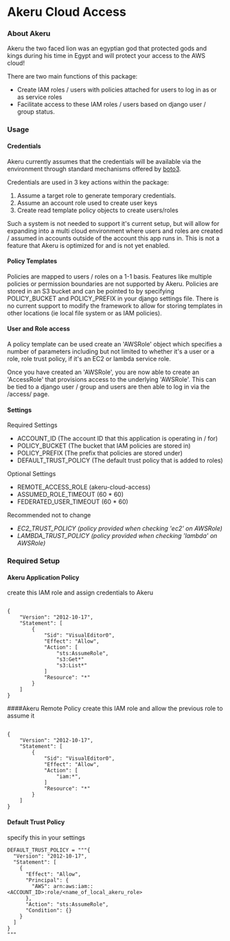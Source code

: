 # Akeru Cloud Access

### About Akeru
Akeru the two faced lion was an egyptian god that protected gods and kings during his time in Egypt and will protect your 
access to the AWS cloud!

There are two main functions of this package:
* Create IAM roles / users with policies attached for users to log in as or as service roles
* Facilitate access to these IAM roles / users based on django user / group status. 

### Usage

#### Credentials
Akeru currently assumes that the credentials will be available via the environment through standard mechanisms offered 
by [boto3](https://boto3.amazonaws.com/v1/documentation/api/latest/guide/credentials.html).

Credentials are used in 3 key actions within the package: 
1. Assume a target role to generate temporary credentials.
2. Assume an account role used to create user keys
3. Create read template policy objects to create users/roles 

Such a system is not needed to support it's current setup, but will allow for expanding into a multi cloud environment 
where users and roles are created / assumed in accounts outside of the account this app runs in.
This is not a feature that Akeru is optimized for and is not yet enabled.

#### Policy Templates
Policies are mapped to users / roles on a 1-1 basis. Features like multiple policies or permission boundaries are not
supported by Akeru. Policies are stored in an S3 bucket and can be pointed to by specifying POLICY_BUCKET and POLICY_PREFIX
in your django settings file. There is no current support to modify the framework to allow for storing templates in
other locations (ie local file system or as IAM policies). 

#### User and Role access 
A policy template can be used create an 'AWSRole' object which specifies a number of parameters including but not
limited to whether it's a user or a role, role trust policy, if it's an EC2 or lambda service role.

Once you have created an 'AWSRole', you are now able to create an 'AccessRole' that provisions access to the underlying
'AWSRole'. This can be tied to a django user / group and users are then able to log in via the /access/ page. 

#### Settings
Required Settings
* ACCOUNT_ID (The account ID that this application is operating in / for)
* POLICY_BUCKET (The bucket that IAM policies are stored in)
* POLICY_PREFIX (The prefix that policies are stored under)
* DEFAULT_TRUST_POLICY (The default trust policy that is added to roles)
 
Optional Settings
* REMOTE_ACCESS_ROLE (akeru-cloud-access)
* ASSUMED_ROLE_TIMEOUT (60 * 60)
* FEDERATED_USER_TIMEOUT (60 * 60)

Recommended not to change 
* *EC2_TRUST_POLICY (policy provided when checking 'ec2' on AWSRole)*
* *LAMBDA_TRUST_POLICY (policy provided when checking 'lambda' on AWSRole)*

### Required Setup
#### Akeru Application Policy 
create this IAM role and assign credentials to Akeru
```

{
    "Version": "2012-10-17",
    "Statement": [
        {
            "Sid": "VisualEditor0",
            "Effect": "Allow",
            "Action": [
                "sts:AssumeRole",
                "s3:Get*"
                "s3:List*"
            ]
            "Resource": "*"
        }
    ]
}
``` 

####Akeru Remote Policy 
create this IAM role and allow the previous role to assume it
```

{
    "Version": "2012-10-17",
    "Statement": [
        {
            "Sid": "VisualEditor0",
            "Effect": "Allow",
            "Action": [
                "iam:*",
            ]
            "Resource": "*"
        }
    ]
}
``` 

#### Default Trust Policy 
specify this in your settings
```
DEFAULT_TRUST_POLICY = """{
  "Version": "2012-10-17",
  "Statement": [
    {
      "Effect": "Allow",
      "Principal": {
        "AWS": arn:aws:iam::<ACCOUNT_ID>:role/<name_of_local_akeru_role>
      },
      "Action": "sts:AssumeRole",
      "Condition": {}
    }
  ]
}
"""
```
